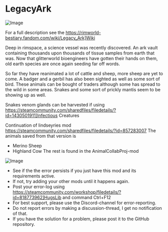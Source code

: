 # LegacyArk

![Image](https://i.imgur.com/buuPQel.png)

  
For a full description see the  https://rimworld-bestiary.fandom.com/wiki/Legacy_Ark]Wiki

Deep in rimspace, a science vessel was recently discovered. An ark vault containing thousands upon thousands of tissue samples from earth that was. Now that glitterworld bioengineers have gotten their hands on them, old earth species are once again seeding far off words.

So far they have reanimated a lot of cattle and sheep, more sheep are yet to come. A badger and a gerbil has also been sighted as well as some sort of bird. These animals can be bought of traders although some has spread to the wild in some areas. Snakes and some sort of prickly mantis seem to be showing up as well.

Snakes venom glands can be harvested if using https://steamcommunity.com/sharedfiles/filedetails/?id=1430501911]Infectious Creatures

Continuation of lindseyries mod
https://steamcommunity.com/sharedfiles/filedetails/?id=857283007
The animals saved from that version is
- Merino Sheep
- Highland Cow
The rest is found in the AnimalCollabProj-mod

![Image](https://i.imgur.com/PwoNOj4.png)



-  See if the the error persists if you just have this mod and its requirements active.
-  If not, try adding your other mods until it happens again.
-  Post your error-log using https://steamcommunity.com/workshop/filedetails/?id=818773962]HugsLib and command Ctrl+F12
-  For best support, please use the Discord-channel for error-reporting.
-  Do not report errors by making a discussion-thread, I get no notification of that.
-  If you have the solution for a problem, please post it to the GitHub repository.



